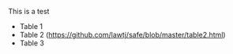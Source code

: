 This is a test

* Table 1
* Table 2 (https://github.com/lawtj/safe/blob/master/table2.html)
* Table 3
